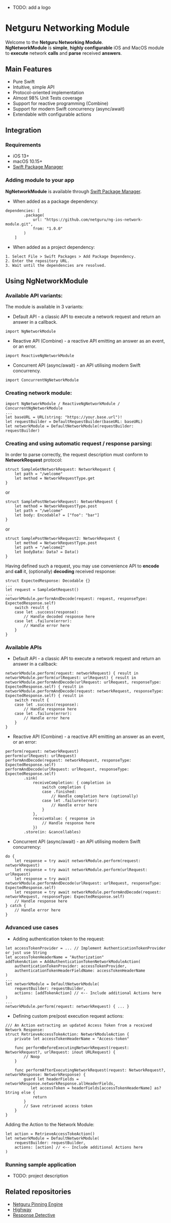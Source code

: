 - TODO: add a logo

# Netguru Networking Module

Welcome to the **Netguru Networking Module**.\
**NgNetworkModule** is **simple**, **highly configurable** iOS and MacOS module to **execute** network **calls** and **parse** received **answers**.

## Main Features
* Pure Swift
* Intuitive, simple API
* Protocol-oriented implementation
* Almost 98% Unit Tests coverage
* Support for reactive programming (Combine)
* Support for modern Swift concurrency (async/await)
* Extendable with configurable actions

## Integration

### Requirements
* iOS 13+
* macOS 10.15+
* [Swift Package Manager](https://swift.org/package-manager/)

### Adding module to your app

**NgNetworkModule** is available through [Swift Package Manager](https://swift.org/package-manager/).

- When added as a package dependency:
```
dependencies: [
        .package(
            url: "https://github.com/netguru/ng-ios-network-module.git",
            from: "1.0.0"
        )
    ]
```
- When added as a project dependency:
```
1. Select File > Swift Packages > Add Package Dependency.
2. Enter the repository URL.
3. Wait until the dependencies are resolved.
```

## Using NgNetworkModule

### Available API variants:
The module is available in 3 variants:
- Default API - a classic API to execute a network request and return an answer in a callback.
```
import NgNetworkModule
```
- Reactive API (Combine) - a reactive API emitting an answer as an event, or an error.
```
import ReactiveNgNetworkModule
```
- Concurrent API (async/await) - an API utilising modern Swift concurrency.
```
import ConcurrentNgNetworkModule
```

### Creating network module:
```
import NgNetworkModule / ReactiveNgNetworkModule / ConcurrentNgNetworkModule
...
let baseURL = URL(string: "https://your.base.url")!
let requestBuilder = DefaultRequestBuilder(baseURL: baseURL)
let networkModule = DefaultNetworkModule(requestBuilder: requestBuilder)
```

### Creating and using automatic request / response parsing:

In order to parse correctly, the request description must conform to **NetworkRequest** protocol:

```
struct SampleGetNetworkRequest: NetworkRequest {
    let path = "/welcome"
    let method = NetworkRequestType.get
}
```
or
```
struct SamplePostNetworkRequest: NetworkRequest {
    let method = NetworkRequestType.post
    let path = "/welcome"
    let body: Encodable? = ["foo": "bar"]
}
```
or
```
struct SamplePostNetworkRequest2: NetworkRequest {
    let method = NetworkRequestType.post
    let path = "/welcome2"
    let bodyData: Data? = Data()
}
```
Having defined such a request, you may use convenience API to **encode** and **call** it, (optionally) **decoding** received response:
```
struct ExpectedResponse: Decodable {}
...
let request = SampleGetRequest()
...
networkModule.performAndDecode(request: request, responseType: ExpectedResponse.self)
    switch result {
    case let .success(response):
        // Handle decoded response here
    case let .failure(error):
        // Handle error here
    }
}
```

### Available APIs
- Default API - a classic API to execute a network request and return an answer in a callback:
```
networkModule.perform(request: networkRequest) { result in
networkModule.perform(urlRequest: urlRequest) { result in
networkModule.performAndDecode(urlRequest: urlRequest, responseType: ExpectedResponse.self) { result in
networkModule.performAndDecode(request: networkRequest, responseType: ExpectedResponse.self) { result in
    switch result {
    case let .success(response):
        // Handle response here
    case let .failure(error):
        // Handle error here
    }
}
``` 
- Reactive API (Combine) - a reactive API emitting an answer as an event, or an error:
```
perform(request: networkRequest)
perform(urlRequest: urlRequest)
performAndDecode(request: networkRequest, responseType: ExpectedResponse.self)
performAndDecode(urlRequest: urlRequest, responseType: ExpectedResponse.self)
        .sink(
            receiveCompletion: { completion in
                switch completion {
                case .finished:
                    // Handle completion here (optionally)
                case let .failure(error):
                    // Handle error here
                }
            },
            receiveValue: { response in
                // Handle response here
            })
        .store(in: &cancellables)
```
- Concurrent API (async/await) - an API utilising modern Swift concurrency:
```
do {
    let response = try await networkModule.perform(request: networkRequest)
    let response = try await networkModule.perform(urlRequest: urlRequest)
    let response = try await networkModule.performAndDecode(urlRequest: urlRequest, responseType: ExpectedResponse.self)
    let response = try await networkModule.performAndDecode(request: networkRequest, responseType: ExpectedResponse.self)
    // Handle response here
} catch {
    // Handle error here
}
```

### Advanced use cases
- Adding authentication token to the request:
```
let accessTokenProvider = ... // Implement AuthenticationTokenProvider or just use String
let accessTokenHeaderName = "Authorization"
addTokenAction = AddAuthenticationTokenNetworkModuleAction(
	authenticationTokenProvider: accessTokenProvider, 
	authenticationTokenHeaderFieldName: accessTokenHeaderName
)
...
let networkModule = DefaultNetworkModule(
    requestBuilder: requestBuilder,
    actions: [addTokenAction] // <-- Include additional Actions here
)
...
networkModule.perform(request: networkRequest) { ... }
```
- Defining custom pre/post execution request actions:
```
/// An Action extracting an updated Access Token from a received Network Response:
struct RetrieveAccessTokeAction: NetworkModuleAction {
    private let accessTokenHeaderName = "Access-token" 
        
    func performBeforeExecutingNetworkRequest(request: NetworkRequest?, urlRequest: inout URLRequest) {
        // Noop
    }

    func performAfterExecutingNetworkRequest(request: NetworkRequest?, networkResponse: NetworkResponse) {
        guard let headerFields = networkResponse.networkResponse.allHeaderFields,
           let accessToken = headerFields[accessTokenHeaderName] as? String else {
            return
        }
        // Save retrieved access token
    }
}
```
Adding the Action to the Network Module:
```
let action = RetrieveAccessTokeAction()
let networkModule = DefaultNetworkModule(
	requestBuilder: requestBuilder,
	actions: [action] // <-- Include additional Actions here
)
```

### Running sample application

- TODO: project description

## Related repositories

- [Netguru Pinning Engine](https://github.com/netguru/pinning-engine-ios)
- [Highway](https://github.com/netguru/highway)
- [Response Detective](https://github.com/netguru/ResponseDetective)
